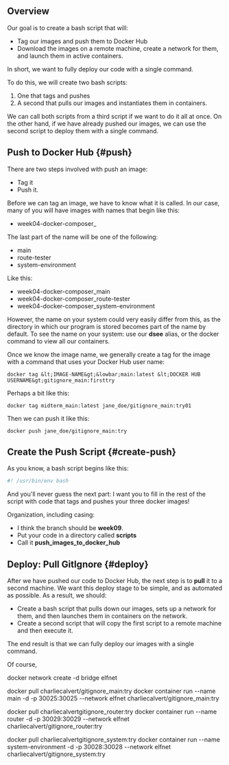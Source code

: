 ## Overview

Our goal is to create a bash script that will:

- Tag our images and push them to Docker Hub
- Download the images on a remote machine, create a network for them, and launch them in active containers.

In short, we want to fully deploy our code with a single command.

To do this, we will create two bash scripts:

1.  One that tags and pushes
1.  A second that pulls our images and instantiates them in containers.

We can call both scripts from a third script if we want to do it all at once. On the other hand, if we have already pushed our images, we can use the second script to deploy them with a single command.

## Push to Docker Hub {#push}

There are two steps involved with push an image:

- Tag it
- Push it.

Before we can tag an image, we have to know what it is called. In our case, many of you will have images with names that begin like this:

- week04-docker-composer_

The last part of the name will be one of the following:

- main
- route-tester
- system-environment

Like this:

- week04-docker-composer_main
- week04-docker-composer_route-tester
- week04-docker-composer_system-environment

However, the name on your system could very easily differ from this, as the directory in which our program is stored becomes part of the name by default. To see the name on your system: use our **dsee** alias, or the docker command to view all our containers.

Once we know the image name, we generally create a tag for the image with a command that uses your Docker Hub user name:

    docker tag &lt;IMAGE-NAME&gt;&lowbar;main:latest &lt;DOCKER HUB USERNAME&gt;gitignore_main:firsttry

Perhaps a bit like this:

    docker tag midterm_main:latest jane_doe/gitignore_main:try01

Then we can push it like this:

    docker push jane_doe/gitignore_main:try

## Create the Push Script {#create-push}    

As you know, a bash script begins like this:

```bash
#! /usr/bin/env bash
```

And you'll never guess the next part: I want you to fill in the rest of the script with code that tags and pushes your three docker images!

Organization, including casing:

- I think the branch should be **week09**.
- Put your code in a directory called **scripts**
- Call it **push_images_to_docker_hub**

## Deploy: Pull GitIgnore {#deploy}

After we have pushed our code to Docker Hub, the next step is to **pull** it to a second machine. We want this deploy stage to be simple, and as automated as possible. As a result, we should:

- Create a bash script that pulls down our images, sets up a network for them, and then launches them in containers on the network.
- Create a second script that will copy the first script to a remote machine and then execute it.

The end result is that we can fully deploy our images with a single command.

Of course,

docker network create -d bridge elfnet

docker pull charliecalvert/gitignore_main:try
docker container run --name main -d -p 30025:30025 --network elfnet charliecalvert/gitignore_main:try

docker pull charliecalvertgitignore_router:try
docker container run --name router -d -p 30029:30029 --network elfnet charliecalvert/gitignore_router:try

docker pull charliecalvertgitignore_system:try
docker container run --name system-environment -d -p 30028:30028 --network elfnet charliecalvert/gitignore_system:try
